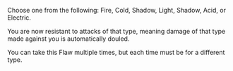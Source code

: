 Choose one from the following: Fire, Cold, Shadow, Light, Shadow, Acid, or Electric.

You are now resistant to attacks of that type, meaning damage of that type made against you is automatically douled.

You can take this Flaw multiple times, but each time must be for a different type.